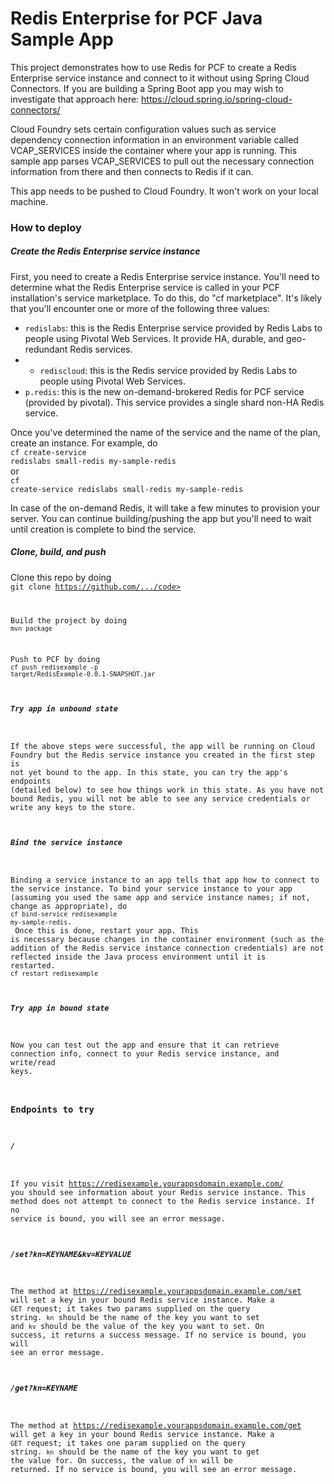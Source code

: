 # Redis Enterprise for PCF Java Sample App

This project demonstrates how to use Redis for PCF to create a Redis Enterprise service instance and connect to it without using Spring Cloud Connectors. If you are building a Spring Boot app you may wish to investigate that approach here: https://cloud.spring.io/spring-cloud-connectors/

Cloud Foundry sets certain configuration values such as service dependency connection information in an environment variable called VCAP_SERVICES inside the container where your app is running. This sample app parses VCAP_SERVICES to pull out the necessary connection information from there and then connects to Redis if it can.

This app needs to be pushed to Cloud Foundry. It won't work on your local machine.

### How to deploy
##### Create the Redis Enterprise service instance
First, you need to create a Redis Enterprise service instance. You'll need to determine what the Redis Enterprise service is called in your PCF installation's service marketplace. To do this, do "cf marketplace". It's likely that you'll encounter one or more of the following three values:
* <code>redislabs</code>: this is the Redis Enterprise service provided by Redis Labs to people using Pivotal Web Services. It provide HA, durable, and geo-redundant Redis services.
* * <code>rediscloud</code>: this is the Redis service provided by Redis Labs to people using Pivotal Web Services. 
* <code>p.redis</code>: this is the new on-demand-brokered Redis for PCF service (provided by pivotal). This service provides a single shard non-HA Redis service.

Once you've determined the name of the service and the name of the plan, create an instance. For example, do <br><code>cf create-service redislabs small-redis my-sample-redis</code><br> or <br><code>cf create-service redislabs small-redis my-sample-redis</code><br>

In case of the on-demand Redis, it will take a few minutes to provision your server. You can continue building/pushing the app but you'll need to wait until creation is complete to bind the service.

##### Clone, build, and push
Clone this repo by doing <br> <code>git clone https://github.com/.../code>

Build the project by doing<br><code>mvn package</code>

Push to PCF by doing<br><code>cf push redisexample -p target/RedisExample-0.0.1-SNAPSHOT.jar</code>

##### Try app in unbound state
If the above steps were successful, the app will be running on Cloud Foundry but the Redis service instance you created in the first step is not yet bound to the app. In this state, you can try the app's endpoints (detailed below) to see how things work in this state. As you have not bound Redis, you will not be able to see any service credentials or write any keys to the store.

##### Bind the service instance
Binding a service instance to an app tells that app how to connect to the service instance. To bind your service instance to your app (assuming you used the same app and service instance names; if not, change as appropriate), do<br><code>cf bind-service redisexample my-sample-redis</code>. <br> Once this is done, restart your app. This is necessary because changes in the container environment (such as the addition of the Redis service instance connection credentials) are not reflected inside the Java process environment until it is restarted.<br><code>cf restart redisexample</code>

##### Try app in bound state
Now you can test out the app and ensure that it can retrieve connection info, connect to your Redis service instance, and write/read keys.

### Endpoints to try
##### /
If you visit https://redisexample.yourappsdomain.example.com/ you should see information about your Redis service instance. This method does not attempt to connect to the Redis service instance. If no service is bound, you will see an error message.

##### /set?kn=KEYNAME&kv=KEYVALUE
The method at https://redisexample.yourappsdomain.example.com/set will set a key in your bound Redis service instance. Make a <code>GET</code> request; it takes two params supplied on the query string. <code>kn</code> should be the name of the key you want to set and <code>kv</code> should be the value of the key you want to set. On success, it returns a success message. If no service is bound, you will see an error message.

##### /get?kn=KEYNAME
The method at https://redisexample.yourappsdomain.example.com/get will get a key in your bound Redis service instance. Make a <code>GET</code> request; it takes one param supplied on the query string. <code>kn</code> should be the name of the key you want to get the value for. On success, the value of <code>kn</code> will be returned. If no service is bound, you will see an error message.

